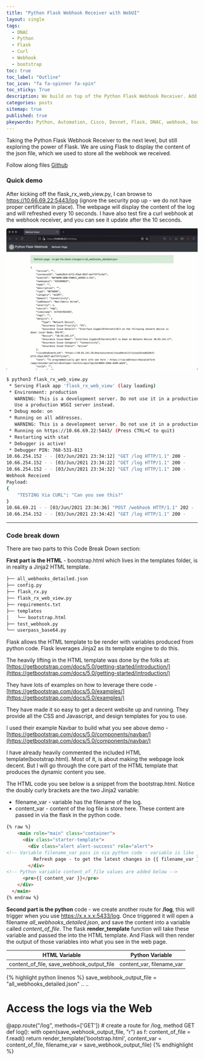 ```yaml
---
title: "Python Flask Webhook Receiver with WebUI"
layout: single
tags:
  - DNAC
  - Python
  - Flask
  - Curl
  - Webhook
  - bootstrap
toc: true
toc_label: "Outline"
toc_icon: "fa fa-spinner fa-spin"
toc_sticky: True
description: We build on top of the Python Flask Webhook Receiver. Add a WebUI to view the log. And we talk about flask and Jinja2 relationship
categories: posts
sitemap: true
published: true
pkeywords: Python, Automation, Cisco, Devnet, Flask, DNAC, webhook, bootstrap, jinja2
---
```

Taking the Python Flask Webhook Receiver to the next level, but still exploring the power of Flask. We are using Flask to display the content of the json file, which we used to store all the webhook we received.

Follow along files [Github](https://github.com/Peter-Nhan/Flask_webhook_receiver)
### Quick demo

After kicking off the flask_rx_web_view.py, I can browse to https://10.66.69.22:5443/log (ignore the security pop up - we do not have proper certificate in place). The webpage will display the content of the log and will refreshed every 10 seconds. I have also test fire a curl webhook at the webhook receiver, and you can see it update after the 10 seconds. 

[![](/assets/images/2021-06-03_Auto_Refresh_animated.gif)](/assets/images/2021-06-03_Auto_Refresh_animated.gif)

```bash
$ python3 flask_rx_web_view.py
 * Serving Flask app 'flask_rx_web_view' (lazy loading)
 * Environment: production
   WARNING: This is a development server. Do not use it in a production deployment.
   Use a production WSGI server instead.
 * Debug mode: on
 * Running on all addresses.
   WARNING: This is a development server. Do not use it in a production deployment.
 * Running on https://10.66.69.22:5443/ (Press CTRL+C to quit)
 * Restarting with stat
 * Debugger is active!
 * Debugger PIN: 768-531-813
10.66.254.152 - - [03/Jun/2021 23:34:12] "GET /log HTTP/1.1" 200 -
10.66.254.152 - - [03/Jun/2021 23:34:22] "GET /log HTTP/1.1" 200 -
10.66.254.152 - - [03/Jun/2021 23:34:32] "GET /log HTTP/1.1" 200 -
Webhook Received
Payload:
{
    "TESTING Via CURL": "Can you see this?"
}
10.66.69.21 - - [03/Jun/2021 23:34:36] "POST /webhook HTTP/1.1" 202 -
10.66.254.152 - - [03/Jun/2021 23:34:42] "GET /log HTTP/1.1" 200 -
```

***
### Code break down
There are two parts to this Code Break Down section:

**First part is the HTML** - bootstrap.html which lives in the templates folder, is in reality a Jinja2 HTML template. 
```bash
├── all_webhooks_detailed.json
├── config.py
├── flask_rx.py
├── flask_rx_web_view.py
├── requirements.txt
├── templates
│   └── bootstrap.html
├── test_webhook.py
└── userpass_base64.py
```
Flask allows the HTML template to be render with variables produced from python code. Flask leverages Jinja2 as its template engine to do this.

The heavily lifting in the HTML template was done by the folks at:
[https://getbootstrap.com/docs/5.0/getting-started/introduction/](https://getbootstrap.com/docs/5.0/getting-started/introduction/)

They have lots of examples on how to leverage there code - [https://getbootstrap.com/docs/5.0/examples/](https://getbootstrap.com/docs/5.0/examples/)

They have made it so easy to get a decent website up and running. They provide all the CSS and Javascript, and design templates for you to use.

I used their example Navbar to build what you see above demo - [https://getbootstrap.com/docs/5.0/components/navbar/](https://getbootstrap.com/docs/5.0/components/navbar/)

I have already heavily commented the included HTML template(bootstrap.html). Most of it, is about making the webpage look decent. But I will go through the core part of the HTML template that produces the dynamic content you see.

The HTML code you see below is a snippet from the bootstrap.html. Notice the doubly curly brackets are the two Jinja2 variable:
* filename_var - variable has the filename of the log.
* content_var - content of the log file is store here.
These content are passed in via the flask in the python code.

```html
{% raw %}
    <main role="main" class="container">
      <div class="starter-template">
        <div class="alert alert-success" role="alert">
<!-- Variable filename_var pass in via python code - variable is like jinja2  -->   
          Refresh page - to get the latest changes in {{ filename_var }}
        </div>
<!-- Python variable content_of_file values are added below -->
      <pre>{{ content_var }}</pre>
    </div>
  </main>
{% endraw %}
```
**Second part is the python** code - we create another route for **/log**, this will trigger when you use https://x.x.x.x:5433/log.
Once triggered it will open a filename *all_webhooks_detailed.json*, and save the content into a variable called *content_of_file*. The flask **render_template** function will take these variable and passed the into the HTML template. And Flask will then render the output of those variables into what you see in the web page.

|HTML Variable|Python Variable|
|---------------|----------------|
| content_of_file, save_webhook_output_file | content_var, filename_var  |


{% highlight python linenos %}
save_webhook_output_file = "all_webhooks_detailed.json"
..
..
# Access the logs via the Web 
@app.route("/log", methods=['GET'])  # create a route for /log, method GET
def log():
    with open(save_webhook_output_file, "r") as f: 
        content_of_file = f.read() 
    return render_template('bootstrap.html', content_var = content_of_file, filename_var = save_webhook_output_file)
{% endhighlight %}


